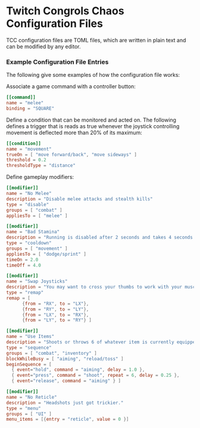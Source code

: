 # Twitch Congrols Chaos Configuration Files
TCC configuration files are TOML files, which are written in plain text and can be modified by any
editor.

### Example Configuration File Entries

The following give some examples of how the configuration file works:

Associate a game command with a controller button:

```toml
[[command]]
name = "melee"
binding = "SQUARE"
```

Define a condition that can be monitored and acted on. The following defines a trigger that is reads
as true whenever the joystick controlling movement is deflected more than 20% of its maximum:

```toml
[[condition]]
name = "movement"
trueOn = [ "move forward/back", "move sideways" ]  
threshold = 0.2
thresholdType = "distance"
```

Define gameplay modifiers:

```toml
[[modifier]]
name = "No Melee"
description = "Disable melee attacks and stealth kills"
type = "disable"
groups = [ "combat" ]
appliesTo = [ "melee" ]

[[modifier]]
name = "Bad Stamina"
description = "Running is disabled after 2 seconds and takes 4 seconds to recharge."
type = "cooldown"
groups = [ "movement" ]
appliesTo = [ "dodge/sprint" ]
timeOn = 2.0
timeOff = 4.0

[[modifier]]
name = "Swap Joysticks"
description = "You may want to cross your thumbs to work with your muscle memory"
type = "remap"
remap = [
      {from = "RX", to = "LX"},
      {from = "RY", to = "LY"},
      {from = "LX", to = "RX"},
      {from = "LY", to = "RY"} ]

[[modifier]]
name = "Use Items"
description = "Shoots or throws 6 of whatever item is currently equipped. No effect for medkits."
type = "sequence"
groups = [ "combat", "inventory" ]
blockWhileBusy = [ "aiming", "reload/toss" ]
beginSequence = [
  { event="hold", command = "aiming", delay = 1.0 },
  { event="press", command = "shoot", repeat = 6, delay = 0.25 },
  { event="release", command = "aiming" } ]

[[modifier]]
name = "No Reticle"
description = "Headshots just got trickier."
type = "menu"
groups = [ "UI" ]
menu_items = [{entry = "reticle", value = 0 }]
